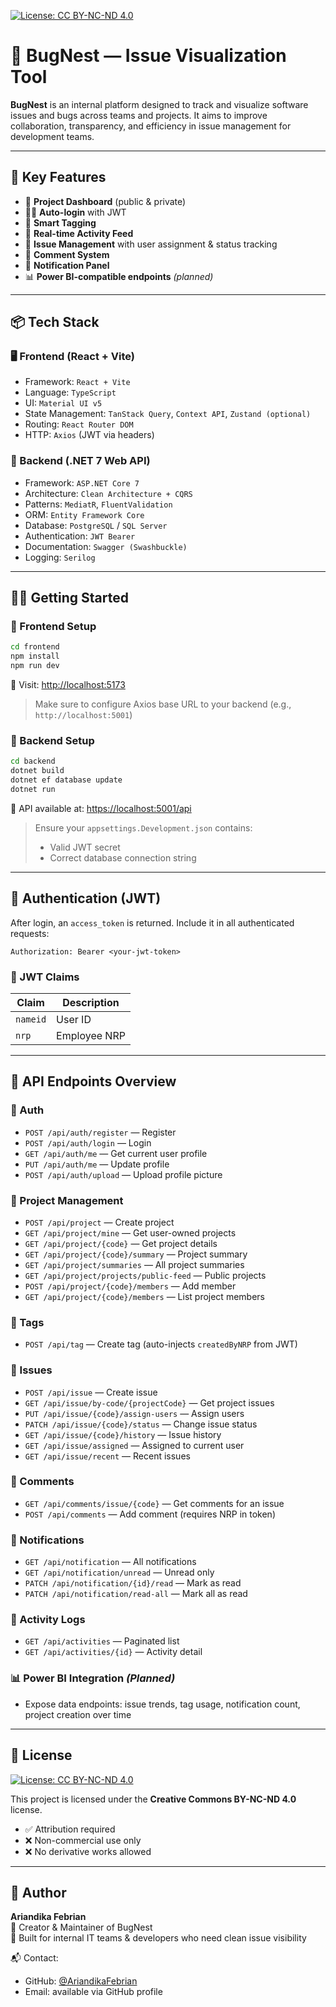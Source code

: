 [![License: CC BY-NC-ND 4.0](https://img.shields.io/badge/License-CC%20BY--NC--ND%204.0-lightgrey.svg)](https://creativecommons.org/licenses/by-nc-nd/4.0/)

# 🐛 BugNest — Issue Visualization Tool

**BugNest** is an internal platform designed to track and visualize software issues and bugs across teams and projects. It aims to improve collaboration, transparency, and efficiency in issue management for development teams.

---

## 🚀 Key Features

- 📌 **Project Dashboard** (public & private)
- 🧑‍💻 **Auto-login** with JWT
- 🧠 **Smart Tagging**
- 🔄 **Real-time Activity Feed**
- 🧪 **Issue Management** with user assignment & status tracking
- 💬 **Comment System**
- 🔔 **Notification Panel**
- 📊 **Power BI-compatible endpoints** *(planned)*

---

## 📦 Tech Stack

### 🖥 Frontend (React + Vite)
- Framework: `React + Vite`
- Language: `TypeScript`
- UI: `Material UI v5`
- State Management: `TanStack Query`, `Context API`, `Zustand (optional)`
- Routing: `React Router DOM`
- HTTP: `Axios` (JWT via headers)

### 🧠 Backend (.NET 7 Web API)
- Framework: `ASP.NET Core 7`
- Architecture: `Clean Architecture + CQRS`
- Patterns: `MediatR`, `FluentValidation`
- ORM: `Entity Framework Core`
- Database: `PostgreSQL` / `SQL Server`
- Authentication: `JWT Bearer`
- Documentation: `Swagger (Swashbuckle)`
- Logging: `Serilog`

---

## 🧑‍💻 Getting Started

### 🔧 Frontend Setup

```bash
cd frontend
npm install
npm run dev
```

📍 Visit: [http://localhost:5173](http://localhost:5173)

> Make sure to configure Axios base URL to your backend (e.g., `http://localhost:5001`)

### 🔧 Backend Setup

```bash
cd backend
dotnet build
dotnet ef database update
dotnet run
```

📍 API available at: [https://localhost:5001/api](https://localhost:5001/api)

> Ensure your `appsettings.Development.json` contains:
> - Valid JWT secret
> - Correct database connection string

---

## 🔐 Authentication (JWT)

After login, an `access_token` is returned. Include it in all authenticated requests:

```http
Authorization: Bearer <your-jwt-token>
```

### 🎫 JWT Claims

| Claim    | Description    |
|----------|----------------|
| `nameid` | User ID        |
| `nrp`    | Employee NRP   |

---

## 📌 API Endpoints Overview

### 🔑 Auth
- `POST /api/auth/register` — Register
- `POST /api/auth/login` — Login
- `GET /api/auth/me` — Get current user profile
- `PUT /api/auth/me` — Update profile
- `POST /api/auth/upload` — Upload profile picture

### 📁 Project Management
- `POST /api/project` — Create project
- `GET /api/project/mine` — Get user-owned projects
- `GET /api/project/{code}` — Get project details
- `GET /api/project/{code}/summary` — Project summary
- `GET /api/project/summaries` — All project summaries
- `GET /api/project/projects/public-feed` — Public projects
- `POST /api/project/{code}/members` — Add member
- `GET /api/project/{code}/members` — List project members

### 🧪 Tags
- `POST /api/tag` — Create tag (auto-injects `createdByNRP` from JWT)

### 🐛 Issues
- `POST /api/issue` — Create issue
- `GET /api/issue/by-code/{projectCode}` — Get project issues
- `PUT /api/issue/{code}/assign-users` — Assign users
- `PATCH /api/issue/{code}/status` — Change issue status
- `GET /api/issue/{code}/history` — Issue history
- `GET /api/issue/assigned` — Assigned to current user
- `GET /api/issue/recent` — Recent issues

### 💬 Comments
- `GET /api/comments/issue/{code}` — Get comments for an issue
- `POST /api/comments` — Add comment (requires NRP in token)

### 🔔 Notifications
- `GET /api/notification` — All notifications
- `GET /api/notification/unread` — Unread only
- `PATCH /api/notification/{id}/read` — Mark as read
- `PATCH /api/notification/read-all` — Mark all as read

### 📜 Activity Logs
- `GET /api/activities` — Paginated list
- `GET /api/activities/{id}` — Activity detail

### 📊 Power BI Integration *(Planned)*
- Expose data endpoints: issue trends, tag usage, notification count, project creation over time

---

## 📄 License

[![License: CC BY-NC-ND 4.0](https://img.shields.io/badge/License-CC%20BY--NC--ND%204.0-lightgrey.svg)](https://creativecommons.org/licenses/by-nc-nd/4.0/)

This project is licensed under the **Creative Commons BY-NC-ND 4.0** license.

- ✅ Attribution required
- ❌ Non-commercial use only
- ❌ No derivative works allowed

---

## 👤 Author

**Ariandika Febrian**  
📌 Creator & Maintainer of BugNest  
🌟 Built for internal IT teams & developers who need clean issue visibility

📬 Contact:
- GitHub: [@AriandikaFebrian](https://github.com/AriandikaFebrian)
- Email: available via GitHub profile